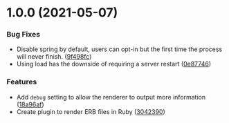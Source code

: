 # 1.0.0 (2021-05-07)


### Bug Fixes

* Disable spring by default, users can opt-in but the first time the process will never finish. ([9f498fc](https://github.com/ElMassimo/vite-plugin-erb/commit/9f498fc22baabc25615d21d334187c4ef8da80c3))
* Using load has the downside of requiring a server restart ([0e87746](https://github.com/ElMassimo/vite-plugin-erb/commit/0e87746ec534356b34e8c1250cfa45f1ffd655c5))


### Features

* Add `debug` setting to allow the renderer to output more information ([18a96af](https://github.com/ElMassimo/vite-plugin-erb/commit/18a96af1079b3ba5d799fde630a7a1b95272d84c))
* Create plugin to render ERB files in Ruby ([3042390](https://github.com/ElMassimo/vite-plugin-erb/commit/3042390af044c666a718dff3e0cc3c4f27cc9910))



